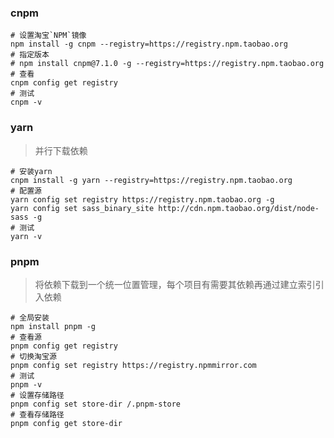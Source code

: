 ### cnpm

```shell
# 设置淘宝`NPM`镜像
npm install -g cnpm --registry=https://registry.npm.taobao.org
# 指定版本
# npm install cnpm@7.1.0 -g --registry=https://registry.npm.taobao.org
# 查看
cnpm config get registry
# 测试
cnpm -v
```

### yarn

> 并行下载依赖

```shell
# 安装yarn
cnpm install -g yarn --registry=https://registry.npm.taobao.org
# 配置源
yarn config set registry https://registry.npm.taobao.org -g
yarn config set sass_binary_site http://cdn.npm.taobao.org/dist/node-sass -g
# 测试
yarn -v
```

### pnpm

> 将依赖下载到一个统一位置管理，每个项目有需要其依赖再通过建立索引引入依赖

```shell
# 全局安装
npm install pnpm -g
# 查看源
pnpm config get registry 
# 切换淘宝源
pnpm config set registry https://registry.npmmirror.com
# 测试
pnpm -v
# 设置存储路径
pnpm config set store-dir /.pnpm-store
# 查看存储路径
pnpm config get store-dir
```
